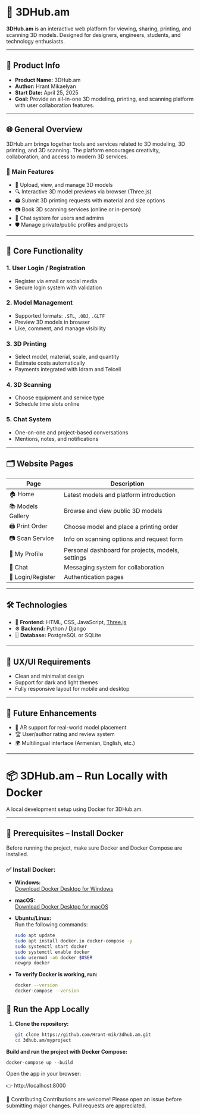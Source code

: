 # 🧩 3DHub.am

**3DHub.am** is an interactive web platform for viewing, sharing, printing, and scanning 3D models. Designed for designers, engineers, students, and technology enthusiasts.

---

## 📌 Product Info

- **Product Name:** 3DHub.am  
- **Author:** Hrant Mikaelyan  
- **Start Date:** April 25, 2025  
- **Goal:** Provide an all-in-one 3D modeling, printing, and scanning platform with user collaboration features.

---

## 🌐 General Overview

3DHub.am brings together tools and services related to 3D modeling, 3D printing, and 3D scanning. The platform encourages creativity, collaboration, and access to modern 3D services.

### 🔧 Main Features

- 📂 Upload, view, and manage 3D models
- 🔍 Interactive 3D model previews via browser (Three.js)
- 🖨️ Submit 3D printing requests with material and size options
- 📷 Book 3D scanning services (online or in-person)
- 💬 Chat system for users and admins
- 🛡️ Manage private/public profiles and projects

---

## 🧩 Core Functionality

### 1. User Login / Registration

- Register via email or social media
- Secure login system with validation

### 2. Model Management

- Supported formats: `.STL`, `.OBJ`, `.GLTF`
- Preview 3D models in browser
- Like, comment, and manage visibility

### 3. 3D Printing

- Select model, material, scale, and quantity
- Estimate costs automatically
- Payments integrated with Idram and Telcell

### 4. 3D Scanning

- Choose equipment and service type
- Schedule time slots online

### 5. Chat System

- One-on-one and project-based conversations
- Mentions, notes, and notifications

---

## 🗂️ Website Pages

| Page                | Description                                         |
|---------------------|-----------------------------------------------------|
| 🏠 Home             | Latest models and platform introduction             |
| 📚 Models Gallery   | Browse and view public 3D models                    |
| 🖨️ Print Order      | Choose model and place a printing order            |
| 📷 Scan Service     | Info on scanning options and request form          |
| 👤 My Profile       | Personal dashboard for projects, models, settings  |
| 💬 Chat             | Messaging system for collaboration                 |
| 🔑 Login/Register   | Authentication pages                               |

---

## 🛠️ Technologies

- 🎨 **Frontend:** HTML, CSS, JavaScript, [Three.js](https://threejs.org/)
- ⚙️ **Backend:** Python / Django
- 🗄️ **Database:** PostgreSQL or SQLite

---

## 🎨 UX/UI Requirements

- Clean and minimalist design
- Support for dark and light themes
- Fully responsive layout for mobile and desktop

---

## 🚀 Future Enhancements

- 📱 AR support for real-world model placement
- 🏆 User/author rating and review system
- 🌍 Multilingual interface (Armenian, English, etc.)

---

# 📦 3DHub.am – Run Locally with Docker

A local development setup using Docker for 3DHub.am.

---

## 🐳 Prerequisites – Install Docker

Before running the project, make sure Docker and Docker Compose are installed.

### ✅ Install Docker:

- **Windows:**  
  [Download Docker Desktop for Windows](https://www.docker.com/products/docker-desktop)

- **macOS:**  
  [Download Docker Desktop for macOS](https://www.docker.com/products/docker-desktop)

- **Ubuntu/Linux:**  
  Run the following commands:

  ```bash
  sudo apt update
  sudo apt install docker.io docker-compose -y
  sudo systemctl start docker
  sudo systemctl enable docker
  sudo usermod -aG docker $USER
  newgrp docker
- **To verify Docker is working, run:**

  ```bash
  docker --version
  docker-compose --version

## 🚀 Run the App Locally

1. **Clone the repository:**

   ```bash
   git clone https://github.com/Hrant-mik/3dhub.am.git
   cd 3dhub.am/myproject
   
**Build and run the project with Docker Compose:**

    docker-compose up --build

Open the app in your browser:

👉 http://localhost:8000

🤝 Contributing
Contributions are welcome! Please open an issue before submitting major changes.
Pull requests are appreciated.
